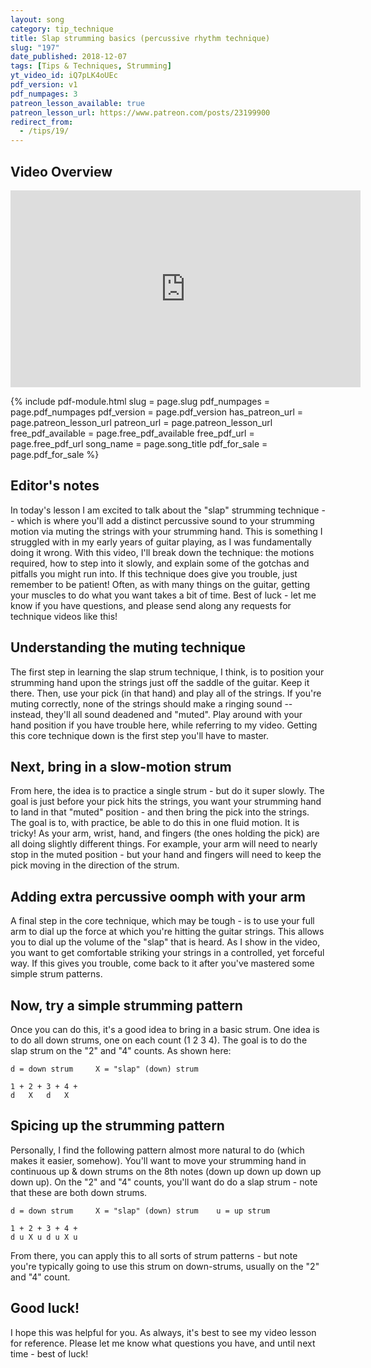 ```yaml
---
layout: song
category: tip_technique
title: Slap strumming basics (percussive rhythm technique)
slug: "197"
date_published: 2018-12-07
tags: [Tips & Techniques, Strumming]
yt_video_id: iQ7pLK4oUEc
pdf_version: v1
pdf_numpages: 3
patreon_lesson_available: true
patreon_lesson_url: https://www.patreon.com/posts/23199900
redirect_from:
  - /tips/19/
---
```


## Video Overview

<iframe width="560" height="315" src="https://www.youtube.com/embed/iQ7pLK4oUEc?showinfo=0" frameborder="0" allowfullscreen></iframe>

{% include pdf-module.html slug = page.slug pdf_numpages = page.pdf_numpages pdf_version = page.pdf_version has_patreon_url = page.patreon_lesson_url patreon_url = page.patreon_lesson_url free_pdf_available = page.free_pdf_available free_pdf_url = page.free_pdf_url song_name = page.song_title pdf_for_sale = page.pdf_for_sale %}

## Editor's notes

In today's lesson I am excited to talk about the "slap" strumming technique -- which is where you'll add a distinct percussive sound to your strumming motion via muting the strings with your strumming hand. This is something I struggled with in my early years of guitar playing, as I was fundamentally doing it wrong. With this video, I'll break down the technique: the motions required, how to step into it slowly, and explain some of the gotchas and pitfalls you might run into. If this technique does give you trouble, just remember to be patient! Often, as with many things on the guitar, getting your muscles to do what you want takes a bit of time. Best of luck - let me know if you have questions, and please send along any requests for technique videos like this!

## Understanding the muting technique

The first step in learning the slap strum technique, I think, is to position your strumming hand upon the strings just off the saddle of the guitar. Keep it there. Then, use your pick (in that hand) and play all of the strings. If you're muting correctly, none of the strings should make a ringing sound -- instead, they'll all sound deadened and "muted". Play around with your hand position if you have trouble here, while referring to my video. Getting this core technique down is the first step you'll have to master.

## Next, bring in a slow-motion strum

From here, the idea is to practice a single strum - but do it super slowly. The goal is just before your pick hits the strings, you want your strumming hand to land in that "muted" position - and then bring the pick into the strings. The goal is to, with practice, be able to do this in one fluid motion. It is tricky! As your arm, wrist, hand, and fingers (the ones holding the pick) are all doing slightly different things. For example, your arm will need to nearly stop in the muted position - but your hand and fingers will need to keep the pick moving in the direction of the strum.

## Adding extra percussive oomph with your arm

A final step in the core technique, which may be tough - is to use your full arm to dial up the force at which you're hitting the guitar strings. This allows you to dial up the volume of the "slap" that is heard. As I show in the video, you want to get comfortable striking your strings in a controlled, yet forceful way. If this gives you trouble, come back to it after you've mastered some simple strum patterns.

## Now, try a simple strumming pattern

Once you can do this, it's a good idea to bring in a basic strum. One idea is to do all down strums, one on each count (1 2 3 4). The goal is to do the slap strum on the "2" and "4" counts. As shown here:

    d = down strum     X = "slap" (down) strum

    1 + 2 + 3 + 4 +
    d   X   d   X

## Spicing up the strumming pattern

Personally, I find the following pattern almost more natural to do (which makes it easier, somehow). You'll want to move your strumming hand in continuous up & down strums on the 8th notes (down up down up down up down up). On the "2" and "4" counts, you'll want do do a slap strum - note that these are both down strums.

    d = down strum     X = "slap" (down) strum    u = up strum

    1 + 2 + 3 + 4 +
    d u X u d u X u

From there, you can apply this to all sorts of strum patterns - but note you're typically going to use this strum on down-strums, usually on the "2" and "4" count.

## Good luck!

I hope this was helpful for you. As always, it's best to see my video lesson for reference. Please let me know what questions you have, and until next time - best of luck!
